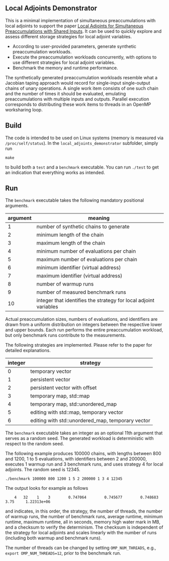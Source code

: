 ## Local Adjoints Demonstrator

This is a minimal implementation of simultaneous preaccumulations with local adjoints to support the paper [Local Adjoints for Simultaneous Preaccumulations with Shared Inputs](https://arxiv.org/abs/2405.07819). It can be used to quickly explore and assess different storage strategies for local adjoint variables.

- According to user-provided parameters, generate synthetic preaccumulation workloads.
- Execute the preaccumulation workloads concurrently, with options to use different strategies for local adjoint variables.
- Benchmark the memory and runtime performance.

The synthetically generated preaccumulation workloads resemble what a Jacobian taping approach would record for single-input single-output chains of unary operations. A single work item consists of one such chain and the number of times it should be evaluated, emulating preaccumulations with multiple inputs and outputs. Parallel execution corresponds to distributing these work items to threads in an OpenMP worksharing loop.

## Build 

The code is intended to be used on Linux systems (memory is measured via `/proc/self/status`). In the `local_adjoints_demonstrator` subfolder, simply run

```
make
```

to build both a `test` and a `benchmark` executable. You can run `./test` to get an indication that everything works as intended.

## Run

The `benchmark` executable takes the following mandatory positional arguments.

| argument | meaning |
|-----------|---------|
| 1 | number of synthetic chains to generate |
| 2 | minimum length of the chain |
| 3 | maximum length of the chain |
| 4 | minimum number of evaluations per chain |
| 5 | maximum number of evaluations per chain |
| 6 | minimum identifier (virtual address) |
| 7 | maximum identifier (virtual address) |
| 8 | number of warmup runs |
| 9 | number of measured benchmark runs |
| 10 | integer that identifies the strategy for local adjoint variables |

Actual preaccumulation sizes, numbers of evaluations, and identifiers are drawn from a uniform distribution on integers between the respective lower and upper bounds. Each run performs the entire preaccumulation workload, but only benchmark runs contribute to the measurements.

The following strategies are implemented. Please refer to the paper for detailed explanations.

| integer | strategy |
|---------|----------|
| 0 | temporary vector |
| 1 | persistent vector |
| 2 | persistent vector with offset |
| 3 | temporary map, std::map |
| 4 | temporary map, std::unordered_map |
| 5 | editing with std::map, temporary vector |
| 6 | editing with std::unordered_map, temporary vector |

The `benchmark` executable takes an integer as an optional 11th argument that serves as a random seed. The generated workload is deterministic with respect to the random seed.

The following example produces 100000 chains, with lengths between 800 and 1200, 1 to 5 evaluations, with identifiers between 2 and 200000, executes 1 warmup run and 3 benchmark runs, and uses strategy 4 for local adjoints. The random seed is 12345.

```
./benchmark 100000 800 1200 1 5 2 200000 1 3 4 12345
```

The output looks for example as follows

```
    4   32    1    3        0.747064        0.745677        0.748683            3.75     1.22313e+06
```

and indicates, in this order, the strategy, the number of threads, the number of warmup runs, the number of benchmark runs, average runtime, minimum runtime, maximum runtime, all in seconds, memory high water mark in MB, and a checksum to verify the determinism. The checksum is independent of the strategy for local adjoints and scales linearly with the number of runs (including both warmup and benchmark runs).

The number of threads can be changed by setting `OMP_NUM_THREADS`, e.g., `export OMP_NUM_THREADS=12`, prior to the benchmark run.


